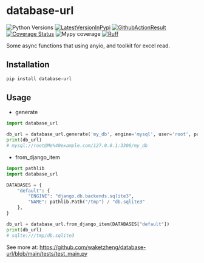 # database-url
![Python Versions](https://img.shields.io/pypi/pyversions/database-url)
[![LatestVersionInPypi](https://img.shields.io/pypi/v/database-url.svg?style=flat)](https://pypi.python.org/pypi/database-url)
[![GithubActionResult](https://github.com/waketzheng/database-url/workflows/ci/badge.svg)](https://github.com/waketzheng/database-url/actions?query=workflow:ci)
[![Coverage Status](https://coveralls.io/repos/github/waketzheng/database-url/badge.svg?branch=main)](https://coveralls.io/github/waketzheng/database-url?branch=main)
![Mypy coverage](https://img.shields.io/badge/mypy-100%25-green.svg)
[![Ruff](https://img.shields.io/endpoint?url=https://raw.githubusercontent.com/astral-sh/ruff/main/assets/badge/v2.json)](https://github.com/astral-sh/ruff)

Some async functions that using anyio, and toolkit for excel read.

## Installation

```bash
pip install database-url
```

## Usage

- generate

```py
import database_url

db_url = database_url.generate('my_db', engine='mysql', user='root', password='Me@example.com')
print(db_url)
# mysql://root@Me%40example.com/127.0.0.1:3306/my_db
```

- from_django_item
```py
import pathlib
import database_url

DATABASES = {
    "default": {
        "ENGINE": "django.db.backends.sqlite3",
        "NAME": pathlib.Path("/tmp") / "db.sqlite3"
    },
}

db_url = database_url.from_django_item(DATABASES["default"])
print(db_url)
# sqlte:///tmp/db.sqlite3
```
See more at: https://github.com/waketzheng/database-url/blob/main/tests/test_main.py
